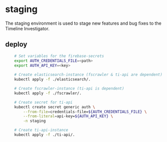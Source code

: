 # staging

The staging environment is used to stage new features and bug fixes to the Timeline Investigator.

## deploy

```bash
    # Set variables for the firebase-secrets
    export AUTH_CREDENTIALS_FILE=<path>
    export AUTH_API_KEY=<key>
    
    # Create elasticsearch-instance (fscrawler & ti-api are dependent)
    kubectl apply -f ./elasticsearch/.

    # Create fscrawler-instance (ti-api is dependent)
    kubectl apply -f ./fscrawler/.

    # Create secret for ti-api
    kubectl create secret generic auth \
        --from-file=credentials-file=${AUTH_CREDENTIALS_FILE} \
        --from-literal=api-key=${AUTH_API_KEY} \
        -n staging

    # Create ti-api-instance
    kubectl apply -f ./ti-api/.
```